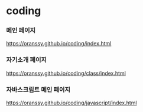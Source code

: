 # coding   

### 메인 페이지   
https://oranssy.github.io/coding/index.html  

### 자기소개 페이지   
https://oranssy.github.io/coding/class/index.html   

### 자바스크립트 메인 페이지   
https://oranssy.github.io/coding/javascript/index.html
